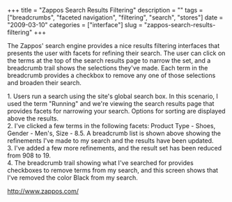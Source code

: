 +++
title = "Zappos Search Results Filtering"
description = ""
tags = ["breadcrumbs", "faceted navigation", "filtering", "search", "stores"]
date = "2009-03-10"
categories = ["interface"]
slug = "zappos-search-results-filtering"
+++


<p>The Zappos' search engine provides a nice results filtering interfaces that presents the user with facets for refining their search. The user can click on the terms at the top of the search results page to narrow the set, and a breadcrumb trail shows the selections they've made. Each term in the breadcrumb provides a checkbox to remove any one of those selections and broaden their search.</p>
<div id="screens-full" class="clear"><div class="caption">1. Users run a search using the site's global search box. In this scenario, I used the term &quot;Running&quot; and we're viewing the search results page that provides facets for narrowing your search. Options for sorting are displayed above the results.</div><div class="fullimg clear"><a href="/media/interface/zappos-filtering-1.png" class="group" rel="group" title="1. Users run a search using the site's global search box. In this scenario, I used the term &qu..."><img src="/media/interface/zappos-filtering-1.png" alt="" class="img-responsive"></a></div></div><div id="screens-full" class="clear"><div class="caption">2. I've clicked a few terms in the following facets: Product Type - Shoes, Gender - Men's, Size - 8.5. A breadcrumb list is shown above showing the refinements I've made to my search and the results have been updated.</div><div class="fullimg clear"><a href="/media/interface/zappos-filtering-2.png" class="group" rel="group" title="2. I've clicked a few terms in the following facets: Product Type - Shoes, Gender - Men's,..."><img src="/media/interface/zappos-filtering-2.png" alt="" class="img-responsive"></a></div></div><div id="screens-full" class="clear"><div class="caption">3. I've added a few more refinements, and the result set has been reduced from 908 to 19.</div><div class="fullimg clear"><a href="/media/interface/zappos-filtering-3.png" class="group" rel="group" title="3. I've added a few more refinements, and the result set has been reduced from 908 to 19."><img src="/media/interface/zappos-filtering-3.png" alt="" class="img-responsive"></a></div></div><div id="screens-full" class="clear"><div class="caption">4. The breadcrumb trail showing what I've searched for provides checkboxes to remove terms from my search, and this screen shows that I've removed the color Black from my search.</div><div class="fullimg clear"><a href="/media/interface/zappos-filtering-4.png" class="group" rel="group" title="4. The breadcrumb trail showing what I've searched for provides checkboxes to remove terms from..."><img src="/media/interface/zappos-filtering-4.png" alt="" class="img-responsive"></a></div></div>        
<p><a href="http://www.zappos.com/">http://www.zappos.com/</a></p>

